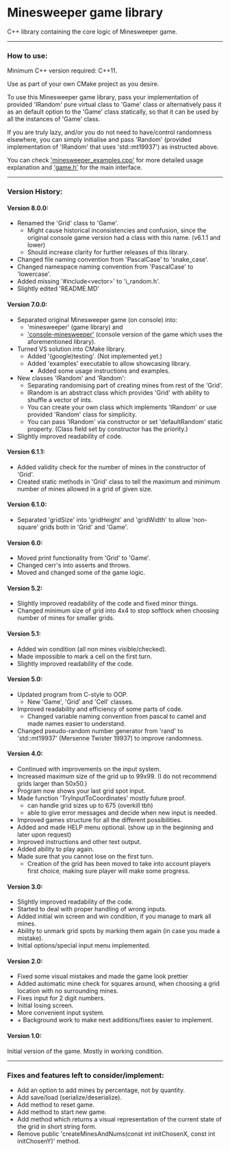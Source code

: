 # Minesweeper game library

C++ library containing the core logic of Minesweeper game.

---

### How to use:

Minimum C++ version required: C++11.

Use as part of your own CMake project as you desire.

To use this Minesweeper game library, pass your implementation of provided 'IRandom' pure virtual class to 'Game' class or alternatively pass it as an default option to the 'Game' class statically, so that it can be used by all the instances of 'Game' class.

If you are truly lazy, and/or you do not need to have/control randomness elsewhere, you can simply initialise and pass 'Random' (provided implementation of 'IRandom' that uses 'std::mt19937') as instructed above.

You can check ['minesweeper_examples.cpp'](https://github.com/TimiMakkonen/minesweeper/examples/minesweeper_examples.cpp) for more detailed usage explanation and ['game.h'](https://github.com/TimiMakkonen/minesweeper/include/minesweeper/game.h) for the main interface.

---

### Version History:

#### Version 8.0.0:

* Renamed the 'Grid' class to 'Game'.
	* Might cause historical inconsistencies and confusion, since the original console game version had a class with this name. (v6.1.1 and lower)
	* Should increase clarity for further releases of this library.
* Changed file naming convention from 'PascalCase' to 'snake_case'.
* Changed namespace naming convention from 'PascalCase' to 'lowercase'.
* Added missing '#include\<vector\>' to 'i_random.h'.
* Slightly edited 'README.MD'

#### Version 7.0.0:

* Separated original Minesweeper game (on console) into:
	* 'minesweeper' (game library) and
	* ['console-minesweeper'](https://github.com/TimiMakkonen/console-minesweeper) (console version of the game which uses the aforementioned library).
* Turned VS solution into CMake library.
	* Added '(google)testing'. (Not implemented yet.)
	* Added 'examples' executable to allow showcasing library.
		* Added some usage instructions and examples.
* New classes 'IRandom' and 'Random':
	* Separating randomising part of creating mines from rest of the 'Grid'.
	* IRandom is an abstract class which provides 'Grid' with ability to shuffle a vector of ints.
	* You can create your own class which implements 'IRandom' or use provided 'Random' class for simplicity.
	* You can pass 'IRandom' via constructor or set 'defaultRandom' static property. 
					(Class field set by constructor has the priority.)
* Slightly improved readability of code.

#### Version 6.1.1:

* Added validity check for the number of mines in the constructor of 'Grid'.
* Created static methods in 'Grid' class to tell the maximum and minimum number of mines allowed in a grid of given size.

#### Version 6.1.0:

* Separated 'gridSize' into 'gridHeight' and 'gridWidth' to allow 'non-square' grids both in 'Grid' and 'Game'.

#### Version 6.0:

* Moved print functionality from 'Grid' to 'Game'.
* Changed cerr's into asserts and throws.
* Moved and changed some of the game logic.

#### Version 5.2:

* Slightly improved readability of the code and fixed minor things.
* Changed minimum size of grid into 4x4 to stop softlock when choosing number of mines for smaller grids.

#### Version 5.1:

* Added win condition (all non mines visible/checked).
* Made impossible to mark a cell on the first turn.
* Slightly improved readability of the code.

#### Version 5.0:

* Updated program from C-style to OOP.
	* New 'Game', 'Grid' and 'Cell' classes.
* Improved readability and efficiency of some parts of code.
	* Changed variable naming convention from pascal to camel and made names easier to understand.
* Changed pseudo-random number generator from 'rand' to 'std::mt19937' (Mersenne Twister 19937) to improve randomness.

#### Version 4.0:

* Continued with improvements on the input system.
* Increased maximum size of the grid up to 99x99. (I do not recommend grids larger than 50x50.)
* Program now shows your last grid spot input.
* Made function 'TryInputToCoordinates' mostly future proof.
	* can handle grid sizes up to 675 (overkill tbh)
	* able to give error messages and decide when new input is needed.
* Improved games structure for all the different possibilities.
* Added and made HELP menu optional. (show up in the beginning and later upon request)
* Improved instructions and other text output.
* Added ability to play again.
* Made sure that you cannot lose on the first turn.
	* Creation of the grid has been moved to take into account players first choice, making sure player will make some progress.

#### Version 3.0:

* Slightly improved readability of the code.
* Started to deal with proper handling of wrong inputs.
* Added initial win screen and win condition, if you manage to mark all mines.
* Ability to unmark grid spots by marking them again (in case you made a mistake).
* Initial options/special input menu implemented.


#### Version 2.0:

* Fixed some visual mistakes and made the game look prettier 
* Added automatic mine check for squares around, when choosing a grid location with no surrounding mines.
* Fixes input for 2 digit numbers.
* Initial losing screen.
* More convenient input system.
* \+ Background work to make next additions/fixes easier to implement.

#### Version 1.0:


Initial version of the game. Mostly in working condition.

---

### Fixes and features left to consider/implement:

* Add an option to add mines by percentage, not by quantity.
* Add save/load (serialize/deserialize).
* Add method to reset game.
* Add method to start new game.
* Add method which returns a visual representation of the current state of the grid in short string form.
* Remove public 'createMinesAndNums(const int initChosenX, const int initChosenY)' method.